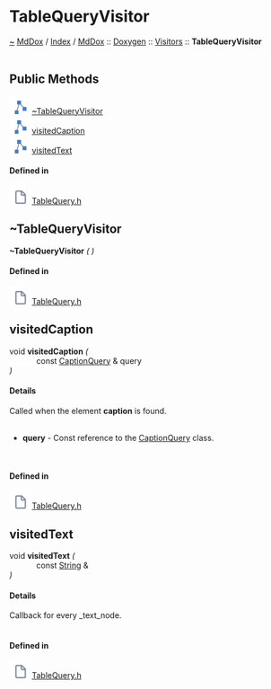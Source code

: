 <a id="tablequeryvisitor"></a>
<h1>TableQueryVisitor</h1>
<a id="classMdDox_1_1Doxygen_1_1Visitors_1_1TableQueryVisitor"></a>
<a href="https://github.com/CharlesCarley/MdDox.md">~</a>
<a href="indexpage.md#mddox">MdDox</a>
<span class="inline-text">/</span>
<a href="index.md#index">Index</a>
<span class="inline-text">/</span>
<a href="namespaceMdDox.md#mddox">MdDox</a>
<span class="inline-text">::</span>
<a href="namespaceMdDox_1_1Doxygen.md#doxygen">Doxygen</a>
<span class="inline-text">::</span>
<a href="namespaceMdDox_1_1Doxygen_1_1Visitors.md#visitors">Visitors</a>
<span class="inline-text">::</span>
<span class="bold-text"><b>TableQueryVisitor</b></span>
<br/>
<br/>
<a id="public-methods"></a>
<h2>Public Methods</h2>
<span class="icon-list-item"><a href="#~tablequeryvisitor" class="icon-list-item"><img src="../images/class.svg" class="icon-list-item"/><span class="icon-list-item">~TableQueryVisitor</span>
</a>
</span>
<br/>
<span class="icon-list-item"><a href="#visitedcaption" class="icon-list-item"><img src="../images/class.svg" class="icon-list-item"/><span class="icon-list-item">visitedCaption</span>
</a>
</span>
<br/>
<span class="icon-list-item"><a href="#visitedtext" class="icon-list-item"><img src="../images/class.svg" class="icon-list-item"/><span class="icon-list-item">visitedText</span>
</a>
</span>
<br/>
<a id="defined-in"></a>
<h4>Defined in</h4>
<span class="icon-list-item"><a href="https://github.com/CharlesCarley/MdDox/blob/master//Tools/Doxygen/TableQuery.h#L31" class="icon-list-item"><img src="../images/file.svg" class="icon-list-item"/><span class="icon-list-item">TableQuery.h</span>
</a>
</span>
<a id="~tablequeryvisitor"></a>
<h2>~TableQueryVisitor</h2>
<span class="bold-text"><b>~TableQueryVisitor</b></span>
<span class="italic-text"><i>(</i></span>
<span class="italic-text"><i>)</i></span>
<a id="defined-in"></a>
<h4>Defined in</h4>
<span class="icon-list-item"><a href="https://github.com/CharlesCarley/MdDox/blob/master//Tools/Doxygen/TableQuery.h#L33" class="icon-list-item"><img src="../images/file.svg" class="icon-list-item"/><span class="icon-list-item">TableQuery.h</span>
</a>
</span>
<br/>
<a id="visitedcaption"></a>
<h2>visitedCaption</h2>
<span class="inline-text">void</span>
<span class="bold-text"><b>visitedCaption</b></span>
<span class="italic-text"><i>(</i></span>
<div class="paragraph">
<span class="paragraph"><img src="../images/horSpace24px.svg"/><span class="inline-text">const </span>
<a href="classMdDox_1_1Doxygen_1_1CaptionQuery.md#captionquery">CaptionQuery</a>
<span class="inline-text"> &amp;</span>
<span class="inline-text">query</span>
</span>
</div>
<span class="italic-text"><i>)</i></span>
<a id="details"></a>
<h4>Details</h4>
<span class="inline-text">Called when the element </span>
<span class="bold-text"><b>caption</b></span>
<span class="inline-text"> is found. </span>
<br/>
<br/>
<ul>
<li><span class="bold-text"><b>query</b></span>
<span class="inline-text"> - </span>
<span class="inline-text">Const reference to the </span>
<a href="classMdDox_1_1Doxygen_1_1CaptionQuery.md#captionquery">CaptionQuery</a>
<span class="inline-text"> class. </span>
</li>
</ul>
<br/>
<a id="defined-in"></a>
<h4>Defined in</h4>
<span class="icon-list-item"><a href="https://github.com/CharlesCarley/MdDox/blob/master//Tools/Doxygen/TableQuery.h#L43" class="icon-list-item"><img src="../images/file.svg" class="icon-list-item"/><span class="icon-list-item">TableQuery.h</span>
</a>
</span>
<br/>
<a id="visitedtext"></a>
<h2>visitedText</h2>
<span class="inline-text">void</span>
<span class="bold-text"><b>visitedText</b></span>
<span class="italic-text"><i>(</i></span>
<div class="paragraph">
<span class="paragraph"><img src="../images/horSpace24px.svg"/><span class="inline-text">const </span>
<a href="namespaceMdDox.md#string">String</a>
<span class="inline-text"> &amp;</span>
</span>
</div>
<span class="italic-text"><i>)</i></span>
<a id="details"></a>
<h4>Details</h4>
<span class="inline-text">Callback for every _text_node. </span>
<br/>
<br/>
<a id="defined-in"></a>
<h4>Defined in</h4>
<span class="icon-list-item"><a href="https://github.com/CharlesCarley/MdDox/blob/master//Tools/Doxygen/TableQuery.h#L38" class="icon-list-item"><img src="../images/file.svg" class="icon-list-item"/><span class="icon-list-item">TableQuery.h</span>
</a>
</span>
<br/>
</div>
</div>
</body>
</html>
